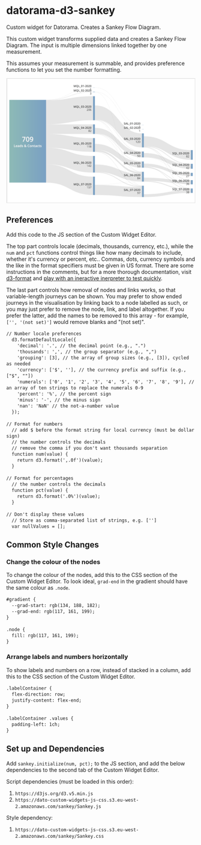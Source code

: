 # datorama-d3-sankey
Custom widget for Datorama. Creates a Sankey Flow Diagram.

This custom widget transforms supplied data and creates a Sankey Flow Diagram. The input is multiple dimensions linked together by one measurement.

This assumes your measurement is summable, and provides preference functions to let you set the number formatting.

![Preview image](image.png)

## Preferences
Add this code to the JS section of the Custom Widget Editor.

The top part controls locale (decimals, thousands, currency, etc.), while the `num` and `pct` functions control things like how many decimals to include, whether it's currency or percent, etc.. Commas, dots, currency symbols and the like in the format specifiers must be given in US format. There are some instructions in the comments, but for a more thorough documentation, visit [d3-format](https://github.com/d3/d3-format) and [play with an ineractive inerpreter to test quickly](http://bl.ocks.org/zanarmstrong/05c1e95bf7aa16c4768e).

The last part controls how removal of nodes and links works, so that variable-length journeys can be shown. You may prefer to show ended journeys in the visualisation by linking back to a node labelled as such, or you may just prefer to remove the node, link, and label altogether. If you prefer the latter, add the names to be removed to this array - for example, `['', '(not set)']` would remove blanks and "(not set)".
```
// Number locale preferences
  d3.formatDefaultLocale({
    'decimal': '.', // the decimal point (e.g., ".")
    'thousands': ',', // the group separator (e.g., ",")
    'grouping': [3], // the array of group sizes (e.g., [3]), cycled as needed
    'currency': ['$', ''], // the currency prefix and suffix (e.g., ["$", ""])
    'numerals': ['0', '1', '2', '3', '4', '5', '6', '7', '8', '9'], // an array of ten strings to replace the numerals 0-9
    'percent': '%', // the percent sign
    'minus': '-', // the minus sign
    'nan': 'NaN' // the not-a-number value
  });

// Format for numbers
  // add $ before the format string for local currency (must be dollar sign)
  // the number controls the decimals
  // remove the comma if you don't want thousands separation
  function num(value) {
    return d3.format(',.0f')(value);
  }

// Format for percentages
  // the number controls the decimals
  function pct(value) {
    return d3.format('.0%')(value);
  }

// Don't display these values
  // Store as comma-separated list of strings, e.g. ['']
  var nullValues = [];
```

## Common Style Changes
### Change the colour of the nodes
To change the colour of the nodes, add this to the CSS section of the Custom Widget Editor. To look ideal, `grad-end` in the gradient should have the same colour as `.node`.
```
#gradient {
  --grad-start: rgb(134, 188, 182);
  --grad-end: rgb(117, 161, 199);
}

.node {
  fill: rgb(117, 161, 199);
}
```

### Arrange labels and numbers horizontally
To show labels and numbers on a row, instead of stacked in a column, add this to the CSS section of the Custom Widget Editor.
```
.labelContainer {
  flex-direction: row;
  justify-content: flex-end;
}

.labelContainer .values {
  padding-left: 1ch;
}
```

## Set up and Dependencies
Add `sankey.initialize(num, pct);` to the JS section, and add the below dependencies to the second tab of the Custom Widget Editor.

Script dependencies (must be loaded in this order):
1. `https://d3js.org/d3.v5.min.js`
2. `https://dato-custom-widgets-js-css.s3.eu-west-2.amazonaws.com/sankey/Sankey.js`

Style dependency:
1. `https://dato-custom-widgets-js-css.s3.eu-west-2.amazonaws.com/sankey/Sankey.css`
